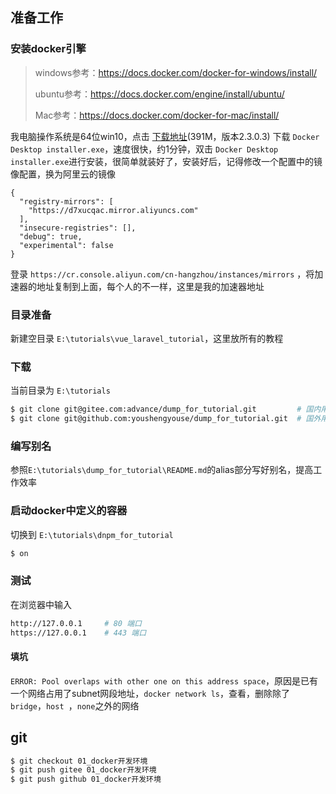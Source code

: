 ## 准备工作

### 安装docker引擎

> windows参考：https://docs.docker.com/docker-for-windows/install/
>
> ubuntu参考：https://docs.docker.com/engine/install/ubuntu/
>
> Mac参考：https://docs.docker.com/docker-for-mac/install/

我电脑操作系统是64位win10，点击 [下载地址](https://hub.docker.com/editions/community/docker-ce-desktop-windows/)(391M，版本2.3.0.3) 下载 `Docker Desktop installer.exe`，速度很快，约1分钟，双击 `Docker Desktop installer.exe`进行安装，很简单就装好了，安装好后，记得修改一个配置中的镜像配置，换为阿里云的镜像

```
{
  "registry-mirrors": [
    "https://d7xucqac.mirror.aliyuncs.com"
  ],
  "insecure-registries": [],
  "debug": true,
  "experimental": false
}
```

登录 `https://cr.console.aliyun.com/cn-hangzhou/instances/mirrors` ，将加速器的地址复制到上面，每个人的不一样，这里是我的加速器地址

### 目录准备

新建空目录 `E:\tutorials\vue_laravel_tutorial`，这里放所有的教程



### 下载

当前目录为 `E:\tutorials`


```bash
$ git clone git@gitee.com:advance/dump_for_tutorial.git         # 国内用户下载这个
$ git clone git@github.com:youshengyouse/dump_for_tutorial.git  # 国外用户下载这个
```

### 编写别名

参照`E:\tutorials\dump_for_tutorial\README.md`的alias部分写好别名，提高工作效率



### 启动docker中定义的容器

切换到 `E:\tutorials\dnpm_for_tutorial` 

```bash
$ on
```

### 测试

在浏览器中输入 

```bash
http://127.0.0.1     # 80 端口
https://127.0.0.1    # 443 端口
```



#### 填坑

`ERROR: Pool overlaps with other one on this address space`，原因是已有一个网络占用了subnet网段地址，`docker network ls`，查看，删除除了 `bridge`，`host `，`none`之外的网络



## git

```bash
$ git checkout 01_docker开发环境
$ git push gitee 01_docker开发环境
$ git push github 01_docker开发环境
```

